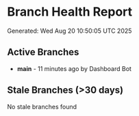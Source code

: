 # Branch Health Report
Generated: Wed Aug 20 10:50:05 UTC 2025

## Active Branches
- **main** - 11 minutes ago by Dashboard Bot

## Stale Branches (>30 days)
No stale branches found
